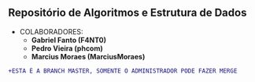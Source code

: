 ## Repositório de Algoritmos e Estrutura de Dados

* COLABORADORES:
	* **Gabriel Fanto (F4NT0)**
	* **Pedro Vieira (phcom)**
	* **Marcius Moraes (MarciusMoraes)**
```diff
+ESTA É A BRANCH MASTER, SOMENTE O ADMINISTRADOR PODE FAZER MERGE
```
